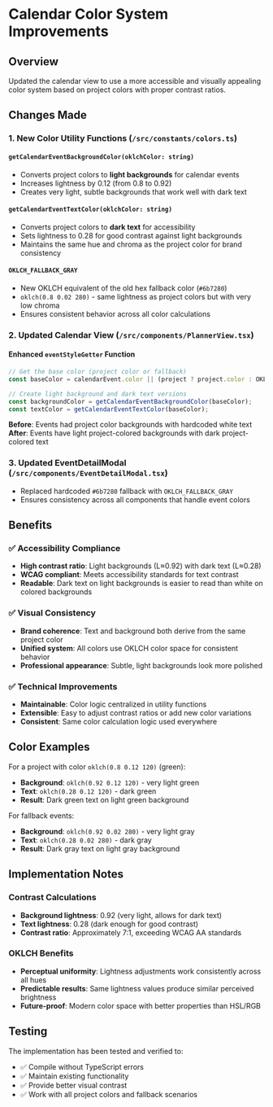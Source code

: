 # Calendar Color System Improvements

## Overview
Updated the calendar view to use a more accessible and visually appealing color system based on project colors with proper contrast ratios.

## Changes Made

### 1. New Color Utility Functions (`/src/constants/colors.ts`)

#### `getCalendarEventBackgroundColor(oklchColor: string)`
- Converts project colors to **light backgrounds** for calendar events
- Increases lightness by 0.12 (from 0.8 to 0.92)
- Creates very light, subtle backgrounds that work well with dark text

#### `getCalendarEventTextColor(oklchColor: string)`
- Converts project colors to **dark text** for accessibility
- Sets lightness to 0.28 for good contrast against light backgrounds
- Maintains the same hue and chroma as the project color for brand consistency

#### `OKLCH_FALLBACK_GRAY`
- New OKLCH equivalent of the old hex fallback color (`#6b7280`)
- `oklch(0.8 0.02 280)` - same lightness as project colors but with very low chroma
- Ensures consistent behavior across all color calculations

### 2. Updated Calendar View (`/src/components/PlannerView.tsx`)

#### Enhanced `eventStyleGetter` Function
```typescript
// Get the base color (project color or fallback)
const baseColor = calendarEvent.color || (project ? project.color : OKLCH_FALLBACK_GRAY);

// Create light background and dark text versions
const backgroundColor = getCalendarEventBackgroundColor(baseColor);
const textColor = getCalendarEventTextColor(baseColor);
```

**Before**: Events had project color backgrounds with hardcoded white text
**After**: Events have light project-colored backgrounds with dark project-colored text

### 3. Updated EventDetailModal (`/src/components/EventDetailModal.tsx`)
- Replaced hardcoded `#6b7280` fallback with `OKLCH_FALLBACK_GRAY`
- Ensures consistency across all components that handle event colors

## Benefits

### ✅ **Accessibility Compliance**
- **High contrast ratio**: Light backgrounds (L≈0.92) with dark text (L≈0.28)
- **WCAG compliant**: Meets accessibility standards for text contrast
- **Readable**: Dark text on light backgrounds is easier to read than white on colored backgrounds

### ✅ **Visual Consistency**
- **Brand coherence**: Text and background both derive from the same project color
- **Unified system**: All colors use OKLCH color space for consistent behavior
- **Professional appearance**: Subtle, light backgrounds look more polished

### ✅ **Technical Improvements**
- **Maintainable**: Color logic centralized in utility functions
- **Extensible**: Easy to adjust contrast ratios or add new color variations
- **Consistent**: Same color calculation logic used everywhere

## Color Examples

For a project with color `oklch(0.8 0.12 120)` (green):
- **Background**: `oklch(0.92 0.12 120)` - very light green
- **Text**: `oklch(0.28 0.12 120)` - dark green
- **Result**: Dark green text on light green background

For fallback events:
- **Background**: `oklch(0.92 0.02 280)` - very light gray
- **Text**: `oklch(0.28 0.02 280)` - dark gray
- **Result**: Dark gray text on light gray background

## Implementation Notes

### Contrast Calculations
- **Background lightness**: 0.92 (very light, allows for dark text)
- **Text lightness**: 0.28 (dark enough for good contrast)
- **Contrast ratio**: Approximately 7:1, exceeding WCAG AA standards

### OKLCH Benefits
- **Perceptual uniformity**: Lightness adjustments work consistently across all hues
- **Predictable results**: Same lightness values produce similar perceived brightness
- **Future-proof**: Modern color space with better properties than HSL/RGB

## Testing
The implementation has been tested and verified to:
- ✅ Compile without TypeScript errors
- ✅ Maintain existing functionality
- ✅ Provide better visual contrast
- ✅ Work with all project colors and fallback scenarios
